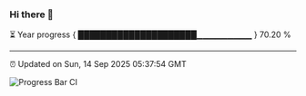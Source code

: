 ### Hi there 👋

⏳ Year progress { █████████████████████▁▁▁▁▁▁▁▁▁ } 70.20 %

---

⏰ Updated on Sun, 14 Sep 2025 05:37:54 GMT

![Progress Bar CI](https://github.com/IshwaranRudhara/GIT-ACTION/workflows/Progress%20Bar%20CI/badge.svg)
